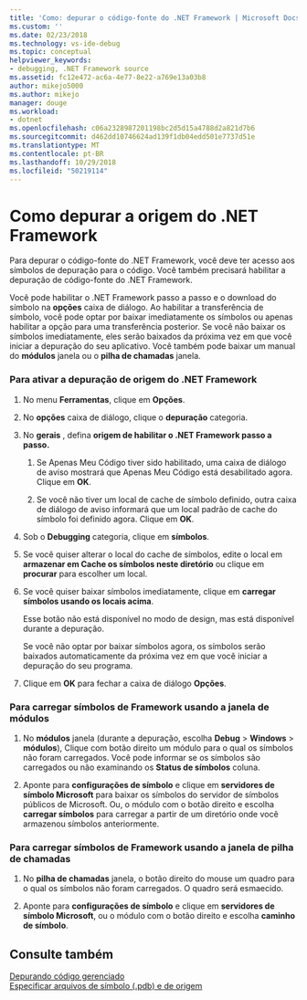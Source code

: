 ```yaml
---
title: 'Como: depurar o código-fonte do .NET Framework | Microsoft Docs'
ms.custom: ''
ms.date: 02/23/2018
ms.technology: vs-ide-debug
ms.topic: conceptual
helpviewer_keywords:
- debugging, .NET Framework source
ms.assetid: fc12e472-ac6a-4e77-8e22-a769e13a03b8
author: mikejo5000
ms.author: mikejo
manager: douge
ms.workload:
- dotnet
ms.openlocfilehash: c06a2328987201198bc2d5d15a4788d2a821d7b6
ms.sourcegitcommit: d462dd10746624ad139f1db04edd501e7737d51e
ms.translationtype: MT
ms.contentlocale: pt-BR
ms.lasthandoff: 10/29/2018
ms.locfileid: "50219114"
---
```

# <a name="how-to-debug-net-framework-source"></a>Como depurar a origem do .NET Framework
Para depurar o código-fonte do .NET Framework, você deve ter acesso aos símbolos de depuração para o código. Você também precisará habilitar a depuração de código-fonte do .NET Framework.  
  
 Você pode habilitar o .NET Framework passo a passo e o download do símbolo na **opções** caixa de diálogo. Ao habilitar a transferência de símbolo, você pode optar por baixar imediatamente os símbolos ou apenas habilitar a opção para uma transferência posterior. Se você não baixar os símbolos imediatamente, eles serão baixados da próxima vez em que você iniciar a depuração do seu aplicativo. Você também pode baixar um manual do **módulos** janela ou o **pilha de chamadas** janela.  
  
### <a name="to-enable-net-framework-source-debugging"></a>Para ativar a depuração de origem do .NET Framework  
  
1.  No menu **Ferramentas**, clique em **Opções**.  
  
2.  No **opções** caixa de diálogo, clique o **depuração** categoria.  
  
3.  No **gerais** , defina **origem de habilitar o .NET Framework passo a passo.**  
  
    1.  Se Apenas Meu Código tiver sido habilitado, uma caixa de diálogo de aviso mostrará que Apenas Meu Código está desabilitado agora. Clique em **OK**.  
  
    2.  Se você não tiver um local de cache de símbolo definido, outra caixa de diálogo de aviso informará que um local padrão de cache do símbolo foi definido agora. Clique em **OK**.  
  
4.  Sob o **Debugging** categoria, clique em **símbolos**.  
  
5.  Se você quiser alterar o local do cache de símbolos, edite o local em **armazenar em Cache os símbolos neste diretório** ou clique em **procurar** para escolher um local.  
  
6.  Se você quiser baixar símbolos imediatamente, clique em **carregar símbolos usando os locais acima**.  
  
     Esse botão não está disponível no modo de design, mas está disponível durante a depuração.  
  
     Se você não optar por baixar símbolos agora, os símbolos serão baixados automaticamente da próxima vez em que você iniciar a depuração do seu programa.  
  
7.  Clique em **OK** para fechar a caixa de diálogo **Opções**.  
  
### <a name="to-load-framework-symbols-using-the-modules-window"></a>Para carregar símbolos de Framework usando a janela de módulos  
  
1.  No **módulos** janela (durante a depuração, escolha **Debug** > **Windows** > **módulos**), Clique com botão direito um módulo para o qual os símbolos não foram carregados. Você pode informar se os símbolos são carregados ou não examinando os **Status de símbolos** coluna.  
  
2.  Aponte para **configurações de símbolo** e clique em **servidores de símbolo Microsoft** para baixar os símbolos do servidor de símbolos públicos de Microsoft. Ou, o módulo com o botão direito e escolha **carregar símbolos** para carregar a partir de um diretório onde você armazenou símbolos anteriormente.  
  
### <a name="to-load-framework-symbols-using-the-call-stack-window"></a>Para carregar símbolos de Framework usando a janela de pilha de chamadas  
  
1.  No **pilha de chamadas** janela, o botão direito do mouse um quadro para o qual os símbolos não foram carregados. O quadro será esmaecido.  
  
2.  Aponte para **configurações de símbolo** e clique em **servidores de símbolo Microsoft**, ou o módulo com o botão direito e escolha **caminho de símbolo**.  
  
## <a name="see-also"></a>Consulte também  
 [Depurando código gerenciado](../debugger/debugging-managed-code.md)   
 [Especificar arquivos de símbolo (.pdb) e de origem](../debugger/specify-symbol-dot-pdb-and-source-files-in-the-visual-studio-debugger.md)